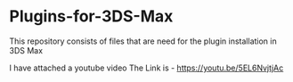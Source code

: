 # Plugins-for-3DS-Max
This repository consists of files that are need for the plugin installation in 3DS Max

I have attached a youtube video 
The Link is - https://youtu.be/5EL6NvjtjAc
